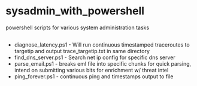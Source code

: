 # sysadmin_with_powershell
powershell scripts for various system administration tasks

##
- diagnose_latency.ps1 - Will run continuous timestamped traceroutes to targetip and output trace_targetip.txt in same directory
- find_dns_server.ps1 - Search net ip config for specific dns server
- parse_email.ps1 - breaks eml file into specific chunks for quick parsing, intend on submitting various bits for enrichment w/ threat intel 
- ping_forever.ps1 - continuous ping and timestamps output to file
